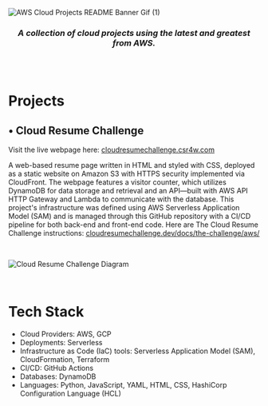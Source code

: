 ![AWS Cloud Projects README Banner Gif (1)](https://github.com/B0nnie/AWS-Cloud-Projects/assets/10394696/8ab9d2cb-6cdc-44c1-9b9e-027fb6d98bd3)

<h3 align="center">
<em>A collection of cloud projects using the latest and greatest from AWS.</em>
</h3>
<br>
<br>

# Projects

## • Cloud Resume Challenge
Visit the live webpage here: [cloudresumechallenge.csr4w.com](https://www.cloudresumechallenge.csr4w.com/)

A web-based resume page written in HTML and styled with CSS, deployed as a static website on Amazon S3 with HTTPS security implemented via CloudFront. The webpage features a visitor counter, which utilizes  DynamoDB for data storage and retrieval and an API—built with AWS API HTTP Gateway and Lambda to communicate with the database. This project's infrastructure was defined using AWS Serverless Application Model (SAM) and is managed through this GitHub repository with a CI/CD pipeline for both back-end and front-end code. Here are The Cloud Resume Challenge instructions: [cloudresumechallenge.dev/docs/the-challenge/aws/](https://cloudresumechallenge.dev/docs/the-challenge/aws/) 

<br>

![Cloud Resume Challenge Diagram](https://github.com/B0nnie/AWS-Cloud-Projects/assets/10394696/dbddf085-29cd-42e0-8091-f6ca9cfde2d7)


<br>

# Tech Stack

- Cloud Providers: AWS, GCP
- Deployments: Serverless
- Infrastructure as Code (IaC) tools: Serverless Application Model (SAM), CloudFormation, Terraform
- CI/CD: GitHub Actions
- Databases: DynamoDB
- Languages: Python, JavaScript, YAML, HTML, CSS, HashiCorp Configuration Language (HCL)

